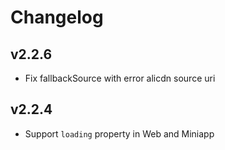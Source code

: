 # Changelog

## v2.2.6

- Fix fallbackSource with error alicdn source uri

## v2.2.4

- Support `loading` property in Web and Miniapp
